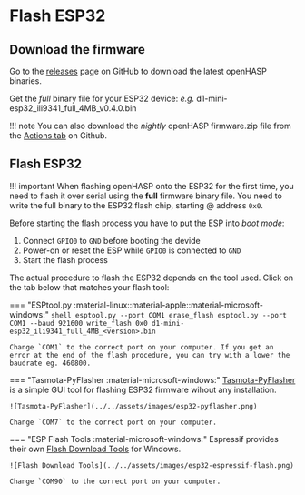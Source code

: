 # Flash ESP32

## Download the firmware

Go to the [releases](https://github.com/HASwitchPlate/openHASP/releases) page on GitHub to download the latest openHASP binaries.

Get the *full* binary file for your ESP32 device: *e.g.* d1-mini-esp32_ili9341_full_4MB_v0.4.0.bin

!!! note
    You can also download the *nightly* openHASP firmware.zip file from the [Actions tab](https://github.com/HASwitchPlate/openHASP/actions) on Github.


## Flash ESP32

!!! important
    When flashing openHASP onto the ESP32 for the first time, you need to flash it over serial using the **full** firmware binary file.
    You need to write the full binary to the ESP32 flash chip, starting @ address `0x0`.

Before starting the flash process you have to put the ESP into *boot mode*:

1. Connect `GPIO0` to `GND` before booting the devide
2. Power-on or reset the ESP while `GPIO0` is connected to `GND`
3. Start the flash process

The actual procedure to flash the ESP32 depends on the tool used. Click on the tab below that matches your flash tool:

=== "ESPtool.py :material-linux::material-apple::material-microsoft-windows:"
    ```shell
    esptool.py --port COM1 erase_flash
    esptool.py --port COM1 --baud 921600 write_flash 0x0 d1-mini-esp32_ili9341_full_4MB_<version>.bin
    ```

    Change `COM1` to the correct port on your computer. If you get an error at the end of the flash procedure, you can try with a lower the baudrate eg. 460800.

=== "Tasmota-PyFlasher :material-microsoft-windows:"
    [Tasmota-PyFlasher](https://github.com/tasmota/tasmota-pyflasher/releases/tag/1.0) is a simple GUI tool for flashing ESP32 firmware wihout any installation.

    ![Tasmota-PyFlasher](../../assets/images/esp32-pyflasher.png)

    Change `COM7` to the correct port on your computer.

=== "ESP Flash Tools :material-microsoft-windows:"
    Espressif provides their own [Flash Download Tools](https://www.espressif.com/en/support/download/other-tools) for Windows.

    ![Flash Download Tools](../../assets/images/esp32-espressif-flash.png)

    Change `COM90` to the correct port on your computer.
